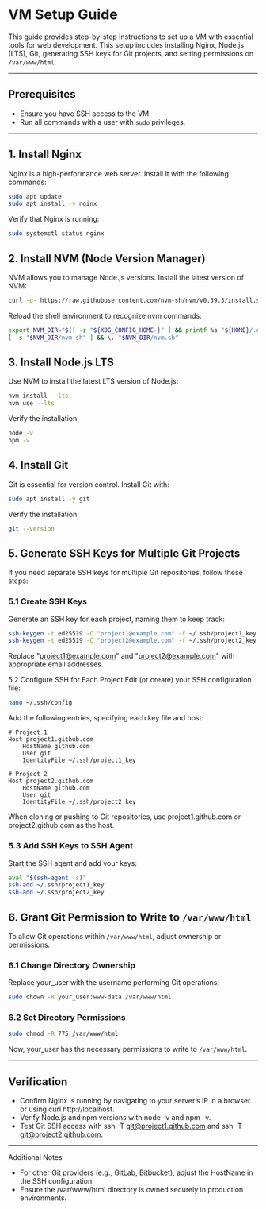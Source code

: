 # VM Setup Guide

This guide provides step-by-step instructions to set up a VM with essential tools for web development. This setup includes installing Nginx, Node.js (LTS), Git, generating SSH keys for Git projects, and setting permissions on `/var/www/html`.

---

## Prerequisites
- Ensure you have SSH access to the VM.
- Run all commands with a user with `sudo` privileges.

---

## 1. Install Nginx
Nginx is a high-performance web server. Install it with the following commands:

```bash
sudo apt update
sudo apt install -y nginx
```

Verify that Nginx is running:

```bash
sudo systemctl status nginx
```

## 2. Install NVM (Node Version Manager)
NVM allows you to manage Node.js versions. Install the latest version of NVM:

```bash
curl -o- https://raw.githubusercontent.com/nvm-sh/nvm/v0.39.3/install.sh | bash
```

Reload the shell environment to recognize nvm commands:
```bash
export NVM_DIR="$([ -z "${XDG_CONFIG_HOME-}" ] && printf %s "${HOME}/.nvm" || printf %s "${XDG_CONFIG_HOME}/nvm")"
[ -s "$NVM_DIR/nvm.sh" ] && \. "$NVM_DIR/nvm.sh"
```

## 3. Install Node.js LTS
Use NVM to install the latest LTS version of Node.js:

```bash
nvm install --lts
nvm use --lts
```

Verify the installation:

```bash
node -v
npm -v
```

## 4. Install Git
Git is essential for version control. Install Git with:

```bash
sudo apt install -y git
```

Verify the installation:

```bash
git --version
```

## 5. Generate SSH Keys for Multiple Git Projects
If you need separate SSH keys for multiple Git repositories, follow these steps:

### 5.1 Create SSH Keys
Generate an SSH key for each project, naming them to keep track:

```bash
ssh-keygen -t ed25519 -C "project1@example.com" -f ~/.ssh/project1_key
ssh-keygen -t ed25519 -C "project2@example.com" -f ~/.ssh/project2_key
```
Replace "project1@example.com" and "project2@example.com" with appropriate email addresses.

5.2 Configure SSH for Each Project
Edit (or create) your SSH configuration file:

```bash
nano ~/.ssh/config
```
Add the following entries, specifying each key file and host:
```plaintext
# Project 1
Host project1.github.com
    HostName github.com
    User git
    IdentityFile ~/.ssh/project1_key

# Project 2
Host project2.github.com
    HostName github.com
    User git
    IdentityFile ~/.ssh/project2_key
```
When cloning or pushing to Git repositories, use project1.github.com or project2.github.com as the host.

### 5.3 Add SSH Keys to SSH Agent
Start the SSH agent and add your keys:

```bash
eval "$(ssh-agent -s)"
ssh-add ~/.ssh/project1_key
ssh-add ~/.ssh/project2_key
```

## 6. Grant Git Permission to Write to `/var/www/html`
To allow Git operations within `/var/www/html`, adjust ownership or permissions.

### 6.1 Change Directory Ownership
Replace your_user with the username performing Git operations:

```bash
sudo chown -R your_user:www-data /var/www/html
```

### 6.2 Set Directory Permissions

```bash
sudo chmod -R 775 /var/www/html
```

Now, your_user has the necessary permissions to write to `/var/www/html`.

---

## Verification

- Confirm Nginx is running by navigating to your server’s IP in a browser or using curl http://localhost.
- Verify Node.js and npm versions with node -v and npm -v.
- Test Git SSH access with ssh -T git@project1.github.com and ssh -T git@project2.github.com.

--- 

Additional Notes

- For other Git providers (e.g., GitLab, Bitbucket), adjust the HostName in the SSH configuration.
- Ensure the /var/www/html directory is owned securely in production environments.



